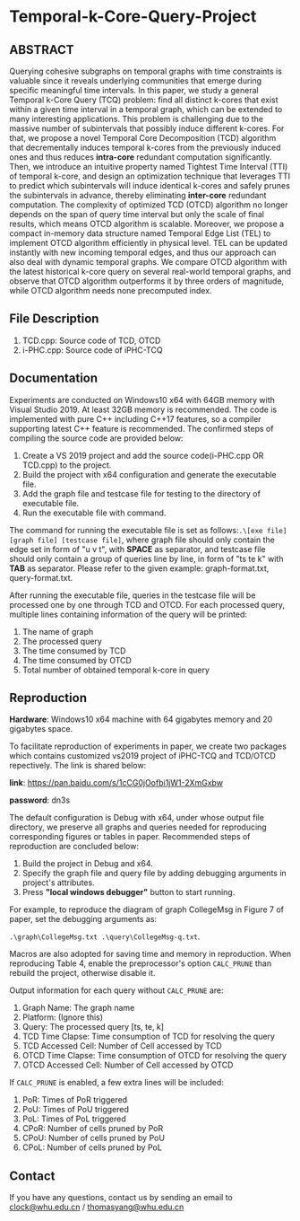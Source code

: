 # Temporal-k-Core-Query-Project

## ABSTRACT

Querying cohesive subgraphs on temporal graphs with time constraints is valuable since it reveals underlying communities that emerge during specific meaningful time intervals. In this paper, we study a general Temporal k-Core Query (TCQ) problem: find all distinct k-cores that exist within a given time interval in a temporal graph, which can be extended to many interesting applications. This problem is challenging due to the massive number of subintervals that possibly induce different k-cores. For that, we propose a novel Temporal Core Decomposition (TCD) algorithm that decrementally induces temporal k-cores from the previously induced ones and thus reduces **intra-core** redundant computation significantly. Then, we introduce an intuitive property named Tightest Time Interval (TTI) of temporal k-core, and design an optimization technique that leverages TTI to predict which subintervals will induce identical k-cores and safely prunes the subintervals in advance, thereby eliminating **inter-core** redundant computation. The complexity of optimized TCD (OTCD) algorithm no longer depends on the span of query time interval but only the scale of final results, which means OTCD algorithm is scalable. Moreover, we propose a compact in-memory data structure named Temporal Edge List (TEL) to implement OTCD algorithm efficiently in physical level. TEL can be updated instantly with new incoming temporal edges, and thus our approach can also deal with dynamic temporal graphs. We compare OTCD algorithm with the latest historical k-core query on several real-world temporal graphs, and observe that OTCD algorithm outperforms it by three orders of magnitude, while OTCD algorithm needs none precomputed index.

## File Description
1. TCD.cpp: Source code of TCD, OTCD
2. i-PHC.cpp: Source code of iPHC-TCQ

## Documentation
Experiments are conducted on Windows10 x64 with 64GB memory with Visual Studio 2019. At least 32GB memory is recommended. The code is implemented with pure C++ including C++17 features, so a compiler supporting latest C++ feature is recommended. The confirmed steps of compiling the source code are provided below:

1. Create a VS 2019 project and add the source code(i-PHC.cpp OR TCD.cpp) to the project.
2. Build the project with x64 configuration and generate the executable file.
3. Add the graph file and testcase file for testing to the directory of executable file.
4. Run the executable file with command.

The command for running the executable file is set as follows:```.\[exe file] [graph file] [testcase file]```, where graph file should only contain the edge set in form of "u v t", with **SPACE** as separator, and testcase file should only contain a group of queries line by line, in form of "ts te k" with **TAB** as separator. Please refer to the given example: graph-format.txt, query-format.txt.

After running the executable file, queries in the testcase file will be processed one by one through TCD and OTCD. For each processed query, multiple lines containing information of the query will be printed:
1. The name of graph
2. The processed query
3. The time consumed by TCD
4. The time consumed by OTCD
5. Total number of obtained temporal k-core in query

## Reproduction
**Hardware**: Windows10 x64 machine with 64 gigabytes memory and 20 gigabytes space.

To facilitate reproduction of experiments in paper, we create two packages which contains customized vs2019 project of iPHC-TCQ and TCD/OTCD repectively. The link is shared below:

**link**: https://pan.baidu.com/s/1cCG0jOofbi1jW1-2XmGxbw

**password**: dn3s

The default configuration is Debug with x64, under whose output file directory, we preserve all graphs and queries needed for reproducing corresponding figures or tables in paper. Recommended steps of reproduction are concluded below:

1. Build the project in Debug and x64.
2. Specify the graph file and query file by adding debugging arguments in project's attributes.
3. Press **"local windows debugger"** button to start running.

For example, to reproduce the diagram of graph CollegeMsg in Figure 7 of paper, set the debugging arguments as: 

``.\graph\CollegeMsg.txt .\query\CollegeMsg-q.txt``.

Macros are also adopted for saving time and memory in reproduction. When reproducing Table 4, enable the preprocessor's option ``CALC_PRUNE`` than rebuild the project, otherwise disable it.

Output information for each query without ``CALC_PRUNE`` are:

1. Graph Name: The graph name
2. Platform: (Ignore this)
3. Query: The processed query [ts, te, k]
4. TCD Time Clapse: Time consumption of TCD for resolving the query
5. TCD Accessed Cell: Number of Cell accessed by TCD
6. OTCD Time Clapse: Time consumption of OTCD for resolving the query
7. OTCD Accessed Cell: Number of Cell accessed by OTCD

If ``CALC_PRUNE`` is enabled, a few extra lines will be included:

1. PoR: Times of PoR triggered
2. PoU: Times of PoU triggered
3. PoL: Times of PoL triggered
4. CPoR: Number of cells pruned by PoR
5. CPoU: Number of cells pruned by PoU
6. CPoL: Number of cells pruned by PoL

## Contact
If you have any questions, contact us by sending an email to clock@whu.edu.cn / thomasyang@whu.edu.cn
